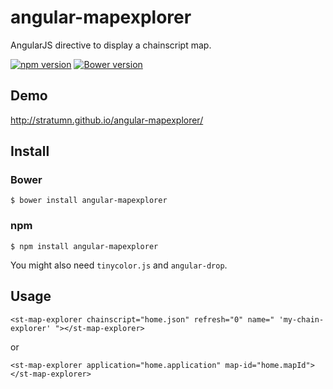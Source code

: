 # angular-mapexplorer

AngularJS directive to display a chainscript map.

[![npm version](https://badge.fury.io/js/angular-mapexplorer.svg)](https://badge.fury.io/js/angular-mapexplorer)
[![Bower version](https://badge.fury.io/bo/angular-mapexplorer.svg)](https://badge.fury.io/bo/angular-mapexplorer)

## Demo
http://stratumn.github.io/angular-mapexplorer/

## Install

### Bower

```
$ bower install angular-mapexplorer
```

### npm

```
$ npm install angular-mapexplorer
```

You might also need `tinycolor.js` and `angular-drop`.


## Usage

```
<st-map-explorer chainscript="home.json" refresh="0" name=" 'my-chain-explorer' "></st-map-explorer>
```

or

```
<st-map-explorer application="home.application" map-id="home.mapId"></st-map-explorer>
```




